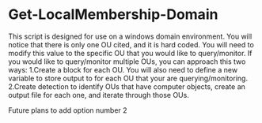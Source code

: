 # Get-LocalMembership-Domain
This script is designed for use on a windows domain environment. You will notice that there is only one OU cited, and it is hard coded. You will need to modify this value to the specific OU
that you would like to query/monitor. If you would like to query/monitor multiple OUs, you can approach this two ways:
1.Create a block for each OU. You will also need to define a new variable to store output to for each OU that your are querying/monitoring.
2.Create detection to identify OUs that have computer objects, create an output file for each one, and iterate through those OUs.

Future plans to add option number 2
